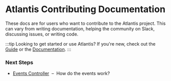 # Atlantis Contributing Documentation

These docs are for users who want to contribute to the Atlantis project. This
can vary from writing documentation, helping the community on Slack, discussing
issues, or writing code.

:::tip Looking to get started or use Atlantis?
If you're new, check out the [Guide](./guide.md) or the
[Documentation](./docs/README.md).
:::

### Next Steps

- [Events Controller](./contributing/events-controller.md)&nbsp;&nbsp;–&nbsp;&nbsp;How do the events work?
